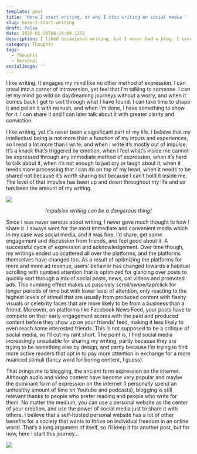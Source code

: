 ```yaml
---
template: post
title: 'Here I start writing, or why I stop writing on social media '
slug: here-I-start-writing
draft: false
date: 2020-01-26T06:14:09.117Z
description: I liked occasional writing, but I never had a blog. I used to share some of my writings on social media, but now it's time to move on to a better platfrom.
category: Thoughts
tags:
  - Thoughts
  - Personal
socialImage: ''
---
```

I like writing. It engages my mind like no other method of expression. I can crawl into a corner of introversion, yet feel that I’m talking to someone. I can let my mind go wild on daydreaming journeys without a worry, and when it comes back I get to sort through what I have found. I can take time to shape it and polish it with no rush, and when I’m done, I have something to show for it. I can share it and I can later talk about it with greater clarity and conviction.

I like writing, yet it’s never been a significant part of my life. I believe that my intellectual being is not more than a function of my inputs and experiences, so I read a lot more than I write, and when I write it’s mostly out of impulse. It’s a knack that’s triggered by emotion, when I feel what’s inside me cannot be expressed through any immediate method of expression, when it’s hard to talk about it, when it’s not enough to just cry or laugh about it, when it needs more processing that I can do on top of my head, when it needs to be shared not because it’s worth sharing but because I can’t hold it inside me. The level of that impulse has been up and down throughout my life and so has been the amount of my writing.

![](/media/shining_typewriter.gif)
*<div style="text-align: center;">Impulsive writing can be a dangerous thing!</div>*

Since I was never serious about writing, I never gave much thought to how I share it. I always went for the most immediate and convenient media which in my case was social media, and it was fine. I’d share, get some engagement and discussion from friends, and feel good about it. A successful cycle of expression and acknowledgement. Over time though, my writings ended up scattered all over the platforms, and the platforms themselves have changed too. As a result of optimizing the platforms for more and more ad revenue, users’ behavior has changed towards a habitual scrolling with numbed attention that is optimized for glancing over posts to quickly sort through a mix of social posts, news, cat videos and promoted ads. This numbing effect makes us passively scroll/swipe/tap/click for longer periods of time but with lower level of attention, only reacting to the highest levels of stimuli that are usually from produced content with flashy visuals or celebrity faces that are more likely to be from a business than a friend. Moreover, on platforms like Facebook News Feed, your posts have to compete on their early engagement scores with the paid and produced content before they show up on your friends’ feed, making it less likely to even reach some interested friends. This is not supposed to be a critique of social media, so I’ll cut my rant short. The point is, I find social media increasingly unsuitable for sharing my writing, partly because they are trying to be something else by design, and partly because I’m trying to find more active readers that opt in to pay more attention in exchange for a more nuanced stimuli (fancy word for boring content, I guess).

That brings me to blogging, the ancient form expression on the internet. Although audio and video content have become very popular and maybe the dominant form of expression on the internet (I personally spend an unhealthy amount of time on Youtube and podcasts), blogging is still relevant thanks to people who prefer reading and people who write for them. No matter the medium, you can use a personal website as the center of your creation, and use the power of social media just to share it with others. I believe that a self-hosted personal website has a lot of other benefits for a society that wants to thrive on individual freedom in an online world. That’s a long argument of itself, so I’ll keep it for another post, but for now, here I start this journey…

![](/media/rick-and-morty-silhouette.jpg)
